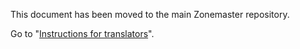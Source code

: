 This document has been moved to the main Zonemaster repository.

Go to "[Instructions for translators]".


[Instructions for translators]:   https://github.com/zonemaster/zonemaster/blob/develop/docs/internal-documentation/maintenance/Instructions-for-translators.md


